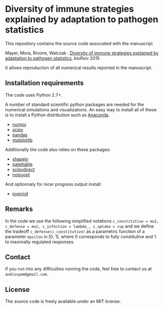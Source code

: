 # Diversity of immune strategies explained by adaptation to pathogen statistics

This repository contains the source code associated with the manuscript

Mayer, Mora, Rivoire, Walczak : [Diversity of immune strategies explained by adaptation to pathogen statistics](http://dx.doi.org/10.1101/033159), bioRxiv 2015

It allows reproduction of all numerical results reported in the manuscript.

## Installation requirements

The code uses Python 2.7+.

A number of standard scientific python packages are needed for the numerical simulations and visualizations. An easy way to install all of these is to install a Python distribution such as [Anaconda](https://www.continuum.io/downloads).

- [numpy](http://github.com/numpy/numpy/)
- [scipy](https://github.com/scipy/scipy)
- [pandas](http://github.com/pydata/pandas)
- [matplotlib](http://github.com/matplotlib/matplotlib)

Additionally the code also relies on these packages:

- [shapely](http://github.com/Toblerity/Shapely)
- [palettable](http://github.com/jiffyclub/palettable)
- [scipydirect](http://github.com/andim/scipydirect/)
- [noisyopt](http://github.com/andim/noisyopt)

And optionnaly for nicer progress output install:

- [pyprind](http://github.com/rasbt/pyprind)

## Remarks

In the code we use the following simplified notations `c_constitutive = mu1, c_defense = mu2, c_infection = lambda_, c_uptake = cup` and we define the tradeoff `c_defense(c_constitutive)` as a parametric function of a parameter `epsilon` in [0, 1], where 0 corresponds to fully constitutive and 1 to maximally regulated responses.

## Contact

If you run into any difficulties running the code, feel free to contact us at `andisspam@gmail.com`.

## License

The source code is freely available under an MIT license.
